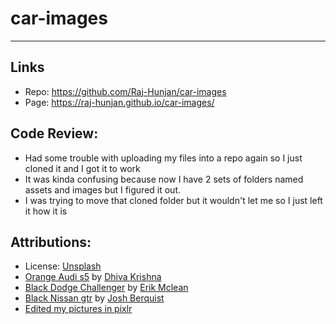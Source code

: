 # car-images
---
## Links
- Repo: https://github.com/Raj-Hunjan/car-images
- Page: https://raj-hunjan.github.io/car-images/

## Code Review:
- Had some trouble with uploading my files into a repo again so I just cloned it and I got it to work
- It was kinda confusing because now I have 2 sets of folders named assets and images but I figured it out.
- I was trying to move that cloned folder but it wouldn't let me so I just left it how it is

## Attributions:
- License: [Unsplash](https://unsplash.com/license)
- [Orange Audi s5](https://images.unsplash.com/photo-1504215680853-026ed2a45def?ixlib=rb-1.2.1&ixid=MnwxMjA3fDB8MHxwaG90by1wYWdlfHx8fGVufDB8fHx8&auto=format&fit=crop&w=2574&q=80) by [Dhiva Krishna](https://unsplash.com/@dhivakrishna)
- [Black Dodge Challenger](https://images.unsplash.com/photo-1598586958772-8bf368215c2a?ixid=MnwxMjA3fDB8MHxwaG90by1wYWdlfHx8fGVufDB8fHx8&ixlib=rb-1.2.1&auto=format&fit=crop&w=2574&q=80) by [Erik Mclean](https://unsplash.com/@introspectivedsgn)
- [Black Nissan gtr](https://images.unsplash.com/photo-1580274437636-1c384e59e9b5?ixid=MnwxMjA3fDB8MHxwaG90by1wYWdlfHx8fGVufDB8fHx8&ixlib=rb-1.2.1&auto=format&fit=crop&w=2160&q=80) by [Josh Berquist](https://unsplash.com/@jbdsgns)
- [Edited my pictures in pixlr](https://pixlr.com/)
